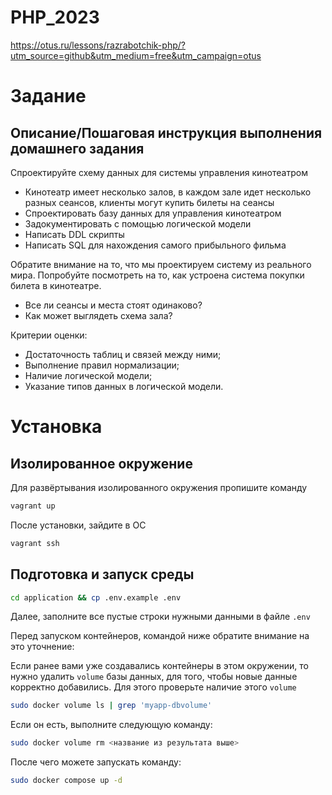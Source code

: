 # PHP_2023

https://otus.ru/lessons/razrabotchik-php/?utm_source=github&utm_medium=free&utm_campaign=otus

# Задание

## Описание/Пошаговая инструкция выполнения домашнего задания

Спроектируйте схему данных для системы управления кинотеатром

* Кинотеатр имеет несколько залов, в каждом зале идет несколько разных сеансов, клиенты могут купить билеты на сеансы
* Спроектировать базу данных для управления кинотеатром
* Задокументировать с помощью логической модели
* Написать DDL скрипты
* Написать SQL для нахождения самого прибыльного фильма

Обратите внимание на то, что мы проектируем систему из реального мира. Попробуйте посмотреть на то, как устроена система покупки билета в кинотеатре.

* Все ли сеансы и места стоят одинаково?
* Как может выглядеть схема зала?

Критерии оценки:

* Достаточность таблиц и связей между ними;
* Выполнение правил нормализации;
* Наличие логической модели;
* Указание типов данных в логической модели.

# Установка

## Изолированное окружение

Для развёртывания изолированного окружения пропишите команду
```bash
vagrant up
```

После установки, зайдите в ОС
```bash
vagrant ssh
```

## Подготовка и запуск среды
```bash
cd application && cp .env.example .env
```

Далее, заполните все пустые строки нужными данными в файле `.env`

Перед запуском контейнеров, командой ниже обратите внимание на это уточнение:

Если ранее вами уже создавались контейнеры в этом окружении, то нужно удалить `volume` базы данных, для того, чтобы новые данные корректно добавились. Для этого проверьте наличие этого `volume`

```bash
sudo docker volume ls | grep 'myapp-dbvolume'
```

Если он есть, выполните следующую команду:

```bash
sudo docker volume rm <название из результата выше>
```

После чего можете запускать команду:

```bash
sudo docker compose up -d
```
